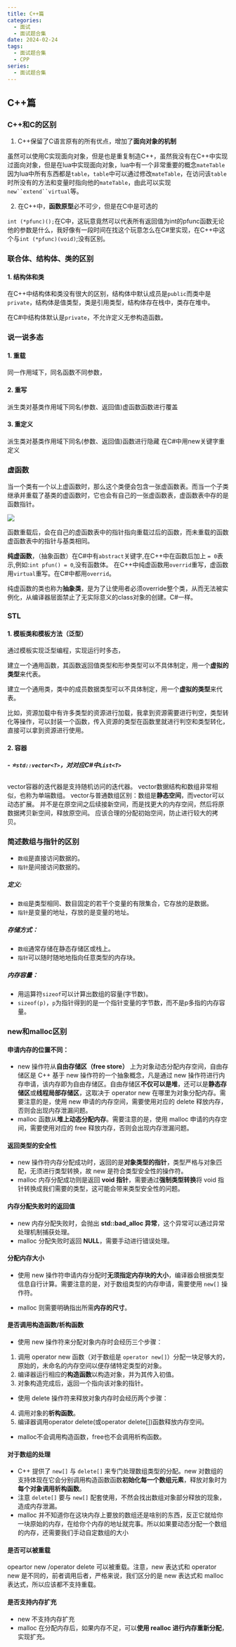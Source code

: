 ```yaml
---
title: C++篇
categories:
  - 面试
  - 面试题合集
date: 2024-02-24
tags:
  - 面试题合集
  - CPP
series:
  - 面试题合集
---
```

## C++篇
### C++和C的区别  
1. C++保留了C语言原有的所有优点，增加了**面向对象的机制**

虽然可以使用C实现面向对象，但是也是重复制造C++，虽然我没有在C++中实现过面向对象，但是在lua中实现面向对象，lua中有一个非常重要的概念`mateTable`因为lua中所有东西都是`table`，`table`中可以通过修改`mateTable`，在访问该`table`时所没有的方法和变量时指向他的`mateTable`，由此可以实现`new``extend``virtual`等。

2. 在C++中，**函数原型**必不可少，但是在C中是可选的

`int (*pfunc)();`在C中，这玩意竟然可以代表所有返回值为int的pfunc函数无论他的参数是什么，我好像有一段时间在找这个玩意怎么在C#里实现，在C++中这个与`int (*pfunc)(void)`;没有区别。

### 联合体、结构体、类的区别  
#### 1. 结构体和类

在C++中结构体和类没有很大的区别，结构体中默认成员是`public`而类中是`private`，结构体是值类型，类是引用类型，结构体存在栈中，类存在堆中。

在C#中结构体默认是`private`，不允许定义无参构造函数。

### 说一说多态
#### 1. 重载

同一作用域下，同名函数不同参数，

#### 2. 重写

派生类对基类作用域下同名(参数、返回值)虚函数函数进行覆盖

#### 3. 重定义

派生类对基类作用域下同名(参数、返回值)函数进行隐藏
在C#中用new关键字重定义

### 虚函数

当一个类有一个以上虚函数时，那么这个类便会包含一张虚函数表。而当一个子类继承并重载了基类的虚函数时，它也会有自己的一张虚函数表，虚函数表中存的是函数指针。

![](/images/posts/v2-e2f479ca9b1c56ac33dfae896ce56f49_720w.webp)

函数重载后，会在自己的虚函数表中的指针指向重载过后的函数，而未重载的函数虚函数表中的指针与基类相同。

**纯虚函数**，（抽象函数）在C#中有`abstract`关键字,在C++中在函数后加上 `= 0`表示,例如:`int pfun() = 0`,没有函数体。
在C++中纯虚函数用`overrid`重写，虚函数用`virtual`重写。在C#中都用`overrid`。

纯虚函数的类也称为**抽象类**，是为了让使用者必须override整个类，从而无法被实例化，从编译器层面禁止了无实际意义的class对象的创建。C#一样。

### STL
#### 1. 模板类和模板方法（泛型）

通过模板实现泛型编程，实现运行时多态，

建立一个通用函数，其函数返回值类型和形参类型可以不具体制定，用一个**虚拟的类型**来代表。

建立一个通用类，类中的成员数据类型可以不具体制定，用一个**虚拟的类型**来代表。

比如，资源加载中有许多类型的资源进行加载，我拿到资源需要进行判空，类型转化等操作，可以封装一个函数，传入资源的类型在函数里就进行判空和类型转化，直接可以拿到资源进行使用。

#### 2. 容器
##### - ⭐`std::vector<T>`，对对应C#中`List<T>`

vector容器的迭代器是支持随机访问的迭代器。
vector数据结构和数组非常相似，也称为单端数组。
vector与普通数组区别：数组是**静态空间**，而vector可以动态扩展。
并不是在原空间之后续接新空间，而是找更大的内存空间，然后将原数据拷贝新空间，释放原空间。
应该合理的分配初始空间，防止进行较大的拷贝。

### 简述数组与指针的区别

- `数组`是直接访问数据的。
- `指针`是间接访问数据的。
##### 定义:

- `数组`是类型相同、数目固定的若干个变量的有限集合，它存放的是数据。
- `指针`是变量的地址，存放的是变量的地址。

##### 存储方式：

- `数组`通常存储在静态存储区或栈上。
- `指针`可以随时随地地指向任意类型的内存块。
##### 内存容量：

- 用运算符`sizeof`可以计算出数组的容量(字节数)。
- `sizeof(p)`，`p`为指针得到的是一个指针变量的字节数，而不是p多指的内存容量。

### new和malloc区别

#### 申请内存的位置不同：

- new 操作符从**自由存储区（free store）** 上为对象动态分配内存空间，自由存储区是 C++ 基于 new 操作符的一个抽象概念，凡是通过 new 操作符进行内存申请，该内存即为自由存储区。自由存储区**不仅可以是堆**，还可以是**静态存储区**或**线程局部存储区**，这取决于 operator new 在哪里为对象分配内存。需要注意的是，使用 new 申请的内存空间，需要使用对应的 delete 释放内存，否则会出现内存泄漏问题。
- malloc 函数从**堆上动态分配内存**。需要注意的是，使用 malloc 申请的内存空间，需要使用对应的 free 释放内存，否则会出现内存泄漏问题。

#### 返回类型的安全性

- new 操作符内存分配成功时，返回的是**对象类型的指针**，类型严格与对象匹配，无须进行类型转换，故 new 是符合类型安全性的操作符。
- malloc 内存分配成功则是返回 **void 指针**，需要通过**强制类型转换**将 void 指针转换成我们需要的类型，这可能会带来类型安全性的问题。

#### 内存分配失败时的返回值

- new 内存分配失败时，会抛出 **std::bad_alloc 异常**，这个异常可以通过异常处理机制捕获处理。
- malloc 分配失败时返回 **NULL**，需要手动进行错误处理。

#### 分配内存大小

- 使用 new 操作符申请内存分配时**无须指定内存块的大小**，编译器会根据类型信息自行计算。需要注意的是，对于数组类型的内存申请，需要使用 `new[]` 操作符。

- malloc 则需要明确指出所需**内存的尺寸**。

#### 是否调用构造函数/析构函数

- 使用 new 操作符来分配对象内存时会经历三个步骤：

1. 调用 operator new 函数（对于数组是 `operator new[]`）分配一块足够大的，原始的，未命名的内存空间以便存储特定类型的对象。
2. 编译器运行相应的**构造函数**以构造对象，并为其传入初值。
3. 对象构造完成后，返回一个指向该对象的指针。

- 使用 delete 操作符来释放对象内存时会经历两个步骤：

4. 调用对象的**析构函数**。
5. 编译器调用operator delete(或operator delete[])函数释放内存空间。

- malloc不会调用构造函数，free也不会调用析构函数。

#### 对于数组的处理

- C++ 提供了 `new[]` 与 `delete[]` 来专门处理数组类型的分配。new 对数组的支持体现在它会分别调用构造函数函数**初始化每一个数组元素**，释放对象时为**每个对象调用析构函数**。
- 注意 `delete[]` 要与 `new[]` 配套使用，不然会找出数组对象部分释放的现象，造成内存泄漏。
- malloc 并不知道你在这块内存上要放的数组还是啥别的东西，反正它就给你一块原始的内存，在给你个内存的地址就完事。所以如果要动态分配一个数组的内存，还需要我们手动自定数组的大小

#### 是否可以被重载

opeartor new /operator delete 可以被重载。注意，new 表达式和 operator new 是不同的，前者调用后者，严格来说，我们区分的是 new 表达式和 malloc 表达式，所以应该都不支持重载。

#### 是否支持内存扩充

- new 不支持内存扩充
- malloc 在分配内存后，如果内存不足，可以**使用 realloc 进行内存重新分配**，实现扩充。
